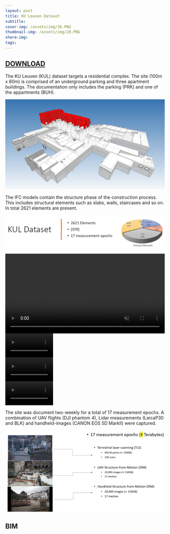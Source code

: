 ```yaml
---
layout: post
title: KU Leuven Dataset
subtitle: 
cover-img: /assets/img/28.PNG
thumbnail-img: /assets/img/28.PNG
share-img: 
tags:
---
```


## [DOWNLOAD](https://surfdrive.surf.nl/files/index.php/s/BCUtjn2hZ06hPt4/authenticate)

The KU Leuven (KUL) dataset targets a residential complex. The site (100m x 60m) is comprised of an underground parking and three apartment buildings. The documentation only includes the parking (PRK) and one of the appartments (BUH).

![site1.PNG](../assets/img/testcase_progress1.PNG)

The IFC models contain the structure phase of the construction process. This includes structural elements such as slabs, walls, staircases and so on. In total 2621 elements are present.

![42.PNG](../assets/img/42.PNG)

<div style="display: flex;">
        <video style="width: 100%;" controls autoplay muted>
            <source src="assets/video/KUL_small.mp4" type="video/mp4">
            Your browser does not support the video tag.
        </video>
</div>

<div style="display: flex;">
        <video style="width: 30%;" controls autoplay muted>
            <source src="../assets/video/KUL-TLS-small.mp4" type="video/mp4">
            Your browser does not support the video tag.
        </video>
</div>
<div style="display: flex;">
        <video style="width: 30%;" controls autoplay muted>
            <source src="../assets/video/KUL-UAV-small.mp4" type="video/mp4">
            Your browser does not support the video tag.
        </video>
</div>
<div style="display: flex;">
        <video style="width: 30%;" controls autoplay muted>
            <source src="../assets/video/KUL-IMG-small.mp4" type="video/mp4">
            Your browser does not support the video tag.
        </video>
</div>

The site was document two-weekly for a total of 17 measurement epochs. A combination of UAV flights (DJI phantom 4), Lidar measurements (LeicaP30 and BLK) and handheld-images (CANON EOS 5D MarkII) were captured.

![40.PNG](../assets/img/40.PNG)

## BIM

<head>
    <title>Autoplay Videos and Images Example</title>
    <style>**
        **.media-container** {
            **display**: flex;
            **justify-content**: space-between;
        }
        **.video**, **.image** {
            **flex**: **1**;
            **max-width**: **30%**; **/* Adjust the width as needed */**
        }
        
         .full-image {
                width : 95%;
                max-width: 760px;
                display: block ;
                margin: 0 auto;
        }

    **</style>

</head>
<body>
    <div class="video-container">
        <div class="video">
            <video controls autoplay>
                <source src="../assets/video/KUL-TLS-small.mp4" type="video/mp4">
                Your browser does not support the video tag.
            </video>
        </div>
        <div class="video">
            <video controls autoplay>
                <source src="../assets/video/KUL-UAV-small.mp4" type="video/mp4">
                Your browser does not support the video tag.
            </video>
        </div>
        <div class="video">
            <video controls autoplay>
                <source src="../assets/video/KUL-IMG-small.mp4" type="video/mp4">
                Your browser does not support the video tag.
            </video>
        </div>
    </div>
</body>

| Class   | Structural Elements |
| :-------- | :-------------------- |
| Beams   | 225                 |
| Columns | 125                 |
| Slabs   | 400                 |
| Walls   | 362                 |
| Stairs  | 5                   |

There are some problems for the recording of the BIM.

![43.PNG](../assets/img/43.PNG)
![44.PNG](../assets/img/44.PNG)

## Close-range sensing Data

Here is an overview of the data that we captured.
![site1.PNG](../assets/img/45.PNG)

This is what the download section looks like
![site1.PNG](../assets/img/47.PNG)

Put a video here that goes through the files:

And here some code to help you parse the data:





